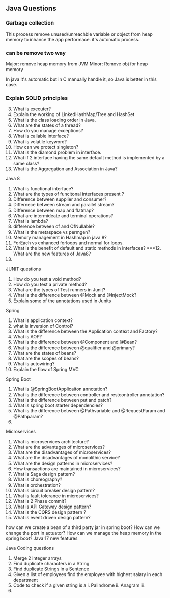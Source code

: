 ## Java Questions


### Garbage collection
This process remove unused/unreachble variable or object from heap memory to inhance the app performace. it's automatic process.
### can be remove two way
  Major: remove heap memory from JVM
  Minor: Remove obj for heap memory

In java it's automatic but in C manually handle it, so Java is better in this case.

### Explain SOLID principles


3. What is executer?
4. Explain the working of LinkedHashMap/Tree and HashSet
5. What is the class loading order in Java.
6. What are the states of a thread?
7. How do you manage exceptions?
8. What is callable interface?
9. What is volatile keyword?
10. How can we protect singleton?
11. What is the diamond problem in interface.
12. What if 2 interface having the same default method is implemented by a same class?
13. What is the Aggregation and Association in Java?


Java 8
1. What is functional interface?
2. What are the types of funcitonal interfaces present ?
3. Difference between supplier and consumer?
4. Differnece between stream and parallel stream?
5. Difference between map and flatmap?
6. What are intermideate and terminal operations?
7. What is lambda?
8. difference between of and OfNullable?
8. What is the metaspace vs permgen?
9. Memory management in Hashmap in java 8?
10. ForEach vs enhanced forloops and normal for loops.
11. What is the benefit of default and static methods in interfaces?
***12. What are the new features of Java8?
13. 


JUNIT questions
1. How do you test a void method?
2. How do you test a private method?
3. What are the types of Test runners  in Junit?
4. What is the difference between @Mock and @InjectMock?
5. Explain some of the annotations used in Junits

Spring
1. What is application context?
2. what is inversion of Control?
3. What is the difference between the Application context and Factory?
4. What is AOP?
5. What is the difference between @Component and @Bean?
6. What is the difference between @qualifier and @primary?
7. What are the states of beans?
8. What are the scopes of beans?
9. What is autowiring?
10. Explain the flow of Spring MVC


Spring Boot
1. What is @SpringBootApplicaiton annotation?
2. What is the difference between controller and restcontroller annotation?
3. What is the difference between put and patch?
4. What is spring boot starter dependencies?
5. What is the difference between @Pathvariable and @RequestParam and @Pathparam?
6. 

Microservices
1. What is microservices architecture?
2. What are the advantages of microservices?
3. What are the disadvantages of microservices?
4. What are the disadvantages of monolithic service?
5. What are the design patterns in microservices?
6. How transactions are maintained in microservices?
7. What is Saga design pattern?
8. What is choreography?
9. What is orchestration?
10. What is circuit breaker design pattern?
11. What is fault tolerance in microservices?
12. What is 2 Phase commit?
13. What is API Gateway design pattern?
14. What is the CQRS design pattern ?
15. What is event driven design pattern?

how can we create a bean of a third party jar in spring boot?
How can we change the port in actuator?
How can we manage the heap memory in the spring boot?
Java 17 new features




Java Coding questions 
1. Merge 2 integer arrays
2. Find duplicate characters in a String
3. Find duplicate Strings in a Sentence
4. Given a list of employees find the employee with highest salary in each department
5. Code to check if a given string is a 
	i. Palindrome
	ii. Anagram
	iii. 
6. 


